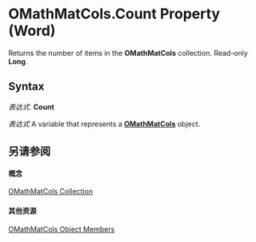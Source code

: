 
# OMathMatCols.Count Property (Word)

Returns the number of items in the  **OMathMatCols** collection. Read-only **Long**.


## Syntax

 _表达式_. **Count**

 _表达式_ A variable that represents a **[OMathMatCols](b56ee426-56bd-6588-ebe9-898f4bfbba0c.md)** object.


## 另请参阅


#### 概念


[OMathMatCols Collection](b56ee426-56bd-6588-ebe9-898f4bfbba0c.md)
#### 其他资源


[OMathMatCols Object Members](http://msdn.microsoft.com/library/28f1904e-703d-c96d-6a47-65a77ae059db%28Office.15%29.aspx)